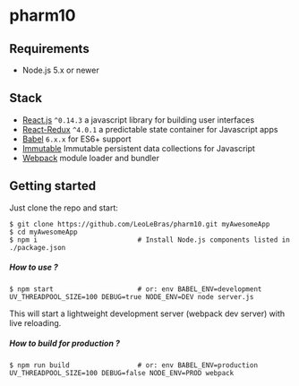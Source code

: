 # pharm10

## Requirements
- Node.js 5.x or newer

## Stack
- [React.js](https://facebook.github.io/react/) `^0.14.3` a javascript library for building user interfaces
- [React-Redux](http://rackt.github.io/redux/index.html) `^4.0.1` a predictable state container for Javascript apps
- [Babel](http://babeljs.io/) `6.x.x` for ES6+ support
- [Immutable](https://facebook.github.io/immutable-js/) Immutable persistent data collections for Javascript
- [Webpack](https://webpack.github.io/) module loader and bundler


## Getting started
Just clone the repo and start:
```shell
$ git clone https://github.com/LeoLeBras/pharm10.git myAwesomeApp
$ cd myAwesomeApp
$ npm i                         # Install Node.js components listed in ./package.json
```

##### How to use ?
```shell
$ npm start                     # or: env BABEL_ENV=development UV_THREADPOOL_SIZE=100 DEBUG=true NODE_ENV=DEV node server.js
```

This will start a lightweight development server (webpack dev server) with live reloading.

##### How to build for production ?
```shell
$ npm run build                 # or: env BABEL_ENV=production UV_THREADPOOL_SIZE=100 DEBUG=false NODE_ENV=PROD webpack
